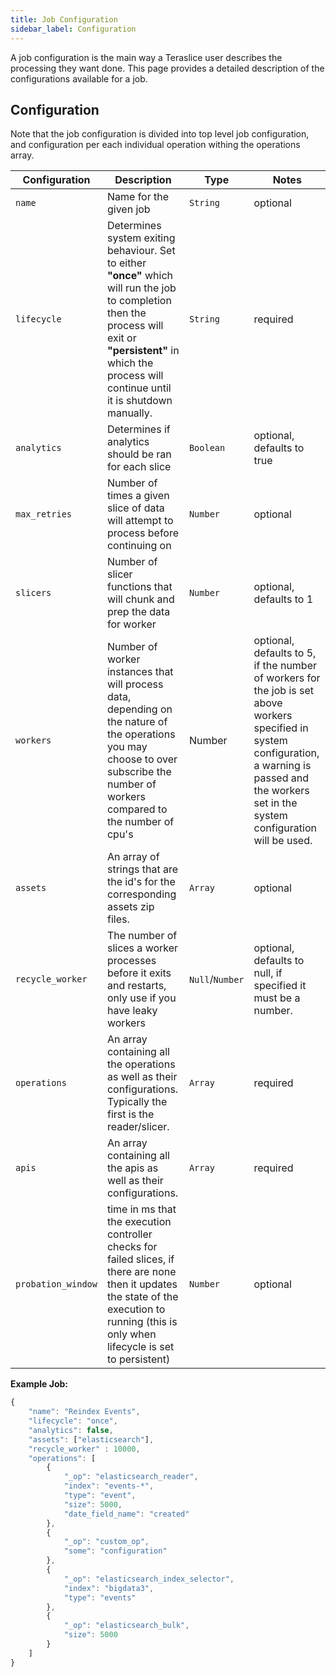 ```yaml
---
title: Job Configuration
sidebar_label: Configuration
---
```


A job configuration is the main way a Teraslice user describes the processing they want done. This page provides a detailed description of the configurations available for a job.

## Configuration

Note that the job configuration is divided into top level job configuration, and configuration per each individual operation withing the operations array.

| Configuration      | Description                                                                                                                                                                                                         | Type            | Notes                                                                                                                                                                                                   |
| ------------------ | ------------------------------------------------------------------------------------------------------------------------------------------------------------------------------------------------------------------- | --------------- | ------------------------------------------------------------------------------------------------------------------------------------------------------------------------------------------------------- |
| `name`             | Name for the given job                                                                                                                                                                                              | `String`        | optional                                                                                                                                                                                                |
| `lifecycle`        | Determines system exiting behaviour. Set to either **"once"** which will run the job to completion then the process will exit or **"persistent"** in which the process will continue until it is shutdown manually. | `String`        | required                                                                                                                                                                                                |
| `analytics`        | Determines if analytics should be ran for each slice                                                                                                                                                                | `Boolean`       | optional, defaults to true                                                                                                                                                                              |
| `max_retries`      | Number of times a given slice of data will attempt to process before continuing on                                                                                                                                  | `Number`        | optional                                                                                                                                                                                                |
| `slicers`          | Number of slicer functions that will chunk and prep the data for worker                                                                                                                                             | `Number`        | optional, defaults to 1                                                                                                                                                                                 |
| `workers`          | Number of worker instances that will process data, depending on the nature of the operations you may choose to over subscribe the number of workers compared to the number of cpu's                                 | Number          | optional, defaults to 5, if the number of workers for the job is set above workers specified in system configuration, a warning is passed and the workers set in the system configuration will be used. |
| `assets`           | An array of strings that are the id's for the corresponding assets zip files.                                                                                                                                       | `Array`         | optional                                                                                                                                                                                                |
| `recycle_worker`   | The number of slices a worker processes before it exits and restarts, only use if you have leaky workers                                                                                                            | `Null`/`Number` | optional, defaults to null, if specified it must be a number.                                                                                                                                           |
| `operations`       | An array containing all the operations as well as their configurations. Typically the first is the reader/slicer.                                                                                                   | `Array`         | required                                                                                                                                                                                                |
| `apis`             | An array containing all the apis as well as their configurations.                                                                                                                                                   | `Array`         | required                                                                                                                                                                                                |
| `probation_window` | time in ms that the execution controller checks for failed slices, if there are none then it updates the state of the execution to running (this is only when lifecycle is set to persistent)                       | `Number`        | optional                                                                                                                                                                                                |

**Example Job:**
```js
{
    "name": "Reindex Events",
    "lifecycle": "once",
    "analytics": false,
    "assets": ["elasticsearch"],
    "recycle_worker" : 10000,
    "operations": [
        {
            "_op": "elasticsearch_reader",
            "index": "events-*",
            "type": "event",
            "size": 5000,
            "date_field_name": "created"
        },
        {
            "_op": "custom_op",
            "some": "configuration"
        },
        {
            "_op": "elasticsearch_index_selector",
            "index": "bigdata3",
            "type": "events"
        },
        {
            "_op": "elasticsearch_bulk",
            "size": 5000
        }
    ]
}
```
